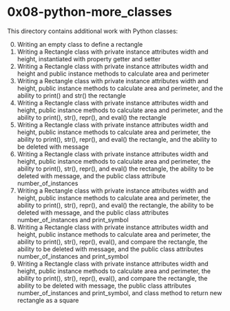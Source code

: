 # 0x08-python-more_classes
This directory contains additional work with Python classes:

0. Writing an empty class to define a rectangle
1. Writing a Rectangle class with private instance attributes width and height, instantiated with property getter and setter
2. Writing a Rectangle class with private instance attributes width and height and public instance methods to calculate area and perimeter
3. Writing a Rectangle class with private instance attributes width and height, public instance methods to calculate area and perimeter, and the ability to print() and str() the rectangle
4. Writing a Rectangle class with private instance attributes width and height, public instance methods to calculate area and perimeter, and the ability to print(), str(), repr(), and eval() the rectangle
5. Writing a Rectangle class with private instance attributes width and height, public instance methods to calculate area and perimeter, the ability to print(), str(), repr(), and eval() the rectangle, and the ability to be deleted with message
6. Writing a Rectangle class with private instance attributes width and height, public instance methods to calculate area and perimeter, the ability to print(), str(), repr(), and eval() the rectangle, the ability to be deleted with message, and the public class attribute number_of_instances
7. Writing a Rectangle class with private instance attributes width and height, public instance methods to calculate area and perimeter, the ability to print(), str(), repr(), and eval() the rectangle, the ability to be deleted with message, and the public class attributes number_of_instances and print_symbol
8. Writing a Rectangle class with private instance attributes width and height, public instance methods to calculate area and perimeter, the ability to print(), str(), repr(), eval(), and compare the rectangle, the ability to be deleted with message, and the public class attributes number_of_instances and print_symbol
9. Writing a Rectangle class with private instance attributes width and height, public instance methods to calculate area and perimeter, the ability to print(), str(), repr(), eval(), and compare the rectangle, the ability to be deleted with message, the public class attributes number_of_instances and print_symbol, and class method to return new rectangle as a square


